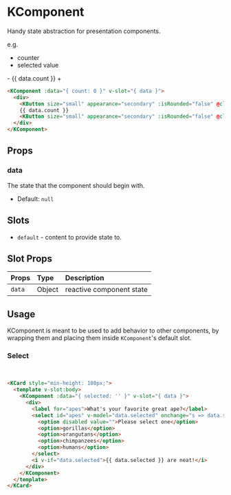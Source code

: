# KComponent

Handy state abstraction for presentation components.

e.g.

- counter
- selected value

<KComponent :data="{ count: 0 }" v-slot="{ data }">
  <div>
    <KButton size="small" appearance="secondary" :isRounded="false" @click="data.count = data.count - 1">-</KButton>
    {{ data.count }}
    <KButton size="small" appearance="secondary" :isRounded="false" @click="data.count = data.count + 1">+</KButton>
  </div>
</KComponent>

```html
<KComponent :data="{ count: 0 }" v-slot="{ data }">
  <div>
    <KButton size="small" appearance="secondary" :isRounded="false" @click="data.count = data.count - 1">-</KButton>
    {{ data.count }}
    <KButton size="small" appearance="secondary" :isRounded="false" @click="data.count = data.count + 1">+</KButton>
  </div>
</KComponent>
```

## Props

### data

The state that the component should begin with.

- Default: `null`

## Slots

- `default` - content to provide state to.

## Slot Props

| Props  | Type   | Description              |
| :----- | :----- | :----------------------- |
| `data` | Object | reactive component state |

## Usage

KComponent is meant to be used to add behavior to other components, by wrapping
them and placing them inside `KComponent`'s default slot.

### Select

<br/>
<KCard style="min-height: 100px;">
  <template v-slot:body>
    <KComponent :data="{ selected: '' }" v-slot="{ data }">
      <div>
        <label for="apes">What's your favorite great ape?</label>
        <select id="apes" v-model="data.selected" onchange="s => data.selected = s">
          <option disabled value="">Please select one</option>
          <option>gorillas</option>
          <option>orangutans</option>
          <option>chimpanzees</option>
          <option>humans</option>
        </select>
        <i v-if="data.selected">{{ data.selected }} are neat!</i>
      </div>
    </KComponent>
  </template>
</KCard>

```html
<KCard style="min-height: 100px;">
  <template v-slot:body>
    <KComponent :data="{ selected: '' }" v-slot="{ data }">
      <div>
        <label for="apes">What's your favorite great ape?</label>
        <select id="apes" v-model="data.selected" onchange="s => data.selected = s">
          <option disabled value="">Please select one</option>
          <option>gorillas</option>
          <option>orangutans</option>
          <option>chimpanzees</option>
          <option>humans</option>
        </select>
        <i v-if="data.selected">{{ data.selected }} are neat!</i>
      </div>
    </KComponent>
  </template>
</KCard>
```
